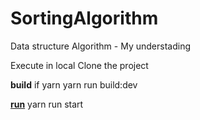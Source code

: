 # SortingAlgorithm
Data structure Algorithm - My understading

Execute in local
Clone the project

<b>build</b>
if yarn
yarn run build:dev

<b><u>run</u></b>
yarn run start
